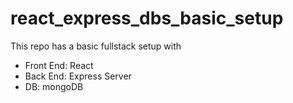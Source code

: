 # react_express_dbs_basic_setup

This repo has a basic fullstack setup with 
- Front End: React
- Back End: Express Server
- DB: mongoDB